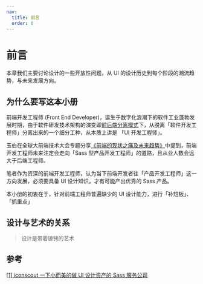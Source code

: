 ```yaml
---
nav:
  title: 前言
  order: 0
---
```


# 前言

本章我们主要讨论设计的一些开放性问题，从 UI 的设计历史到每个阶段的潮流趋势，与未来发展方向。

## 为什么要写这本小册

前端开发工程师 (Front End Developer)，诞生于数字化浪潮下的软件工业蓬勃发展时期，由于软件研发技术架构的演变即[前后端分离模式](https://github.com/ruanyf/jstraining/blob/master/docs/history.md)下，从脱离「软件开发工程师」分离出来的一个细分工种，从本质上讲是 「UI 开发工程师」。

玉伯在全球大前端技术大会专题分享[《前端的现状之痛及未来趋势》](https://static001.geekbang.org/con/86/pdf/3885845963/file/%E7%8E%89%E4%BC%AF-%E5%89%8D%E7%AB%AF%E7%9A%84%E7%8E%B0%E7%8A%B6%E4%B9%8B%E7%97%9B%E5%8F%8A%E6%9C%AA%E6%9D%A5%E8%B6%8B%E5%8A%BF.pdf)中提到，前端开发工程师未来注定会走向「Sass 型产品开发工程师」的道路，且从业人数会远大于后端工程师。

笔者作为资深的前端开发工程师，认为当下前端开发者往「产品开发工程师」这一方向发展，必须要具备 UI 设计知识，才有可能产出优秀的 Sass 产品。

本小册的初衷在于，针对前端工程师普遍缺少的 UI 设计能力，进行「补短板」、「抓重点」

## 设计与艺术的关系

> 设计是带着镣铐的艺术

## 参考

[[1] iconscout 一下小而美的做 UI 设计资产的 Sass 服务公司](https://iconscout.com/)
